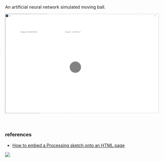 An artificial neural network simulated moving ball.

![](assets/00.png)<br>
<br>
<br>

### references

- [How to embed a Processing sketch onto an HTML page](https://cs.nyu.edu/~kapp/cs101/processing_on_the_web/)

![](https://ga-beacon.deno.dev/G-G1E8HNDZYY:v51jklKGTLmC3LAZ4rJbIQ/github.com/moocf/neuron_ball.processing)
